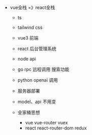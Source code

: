 - vue全栈 =》react全栈
    - ts  
    - tailwind css
    - vue3 前端
    - react 后台管理系统
    - node  api
    - go  rpc 远程调用 搜索功能
    - python openai 调用
    - 服务器部署


    - model、api 不用变
    - 全家桶思想
        - vue vue-router vuex
        - react react-router-dom redux